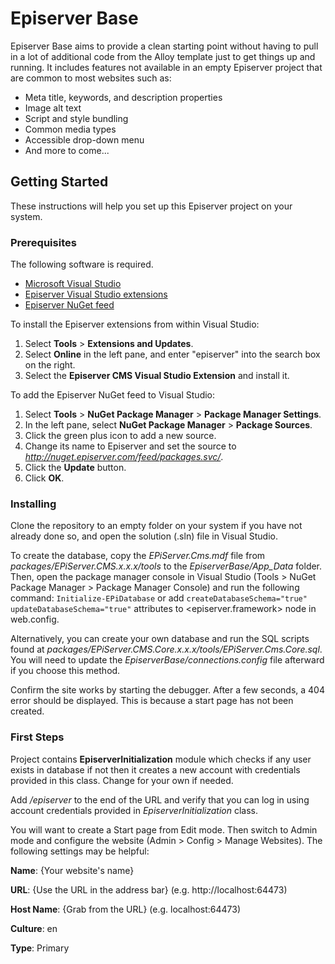 # Episerver Base

Episerver Base aims to provide a clean starting point without having to pull in a lot of additional code from the Alloy template just to get things up and running. It includes features not available in an empty Episerver project that are common to most websites such as:

* Meta title, keywords, and description properties
* Image alt text
* Script and style bundling
* Common media types
* Accessible drop-down menu
* And more to come...

## Getting Started

These instructions will help you set up this Episerver project on your system.

### Prerequisites

The following software is required.

* [Microsoft Visual Studio](http://www.visualstudio.com/)
* [Episerver Visual Studio extensions](https://visualstudiogallery.msdn.microsoft.com/4ad95160-e72f-4355-b53e-0994d2958d3e)
* [Episerver NuGet feed](https://world.episerver.com/documentation/Items/Installation-Instructions/Installing-Episerver-updates/)

To install the Episerver extensions from within Visual Studio:

1. Select **Tools** > **Extensions and Updates**.
1. Select **Online** in the left pane, and enter "episerver" into the search box on the right.
1. Select the **Episerver CMS Visual Studio Extension** and install it.

To add the Episerver NuGet feed to Visual Studio:

1. Select **Tools** > **NuGet Package Manager** > **Package Manager Settings**.
1. In the left pane, select **NuGet Package Manager** > **Package Sources**.
1. Click the green plus icon to add a new source.
1. Change its name to Episerver and set the source to *http://nuget.episerver.com/feed/packages.svc/*.
1. Click the **Update** button.
1. Click **OK**.

### Installing

Clone the repository to an empty folder on your system if you have not already done so, and open the solution (.sln) file in Visual Studio.

To create the database, copy the *EPiServer.Cms.mdf* file from *packages/EPiServer.CMS.x.x.x/tools* to the *EpiserverBase/App_Data* folder. Then, open the package manager console in Visual Studio (Tools > NuGet Package Manager > Package Manager Console) and run the following command: `Initialize-EPiDatabase` or add `createDatabaseSchema="true" updateDatabaseSchema="true"` attributes to <episerver.framework> node in web.config.

Alternatively, you can create your own database and run the SQL scripts found at *packages/EPiServer.CMS.Core.x.x.x/tools/EPiServer.Cms.Core.sql*. You will need to update the *EpiserverBase/connections.config* file afterward if you choose this method.

Confirm the site works by starting the debugger. After a few seconds, a 404 error should be displayed. This is because a start page has not been created.

### First Steps

Project contains **EpiserverInitialization** module which checks if any user exists in database if not then it creates a new account with credentials provided in this class. Change for your own if needed.

Add */episerver* to the end of the URL and verify that you can log in using account credentials provided in *EpiserverInitialization* class.

You will want to create a Start page from Edit mode. Then switch to Admin mode and configure the website (Admin > Config > Manage Websites). The following settings may be helpful:

**Name**: {Your website's name}

**URL**: {Use the URL in the address bar} (e.g. http://localhost:64473)

**Host Name**: {Grab from the URL} (e.g. localhost:64473)

**Culture**: en

**Type**: Primary
